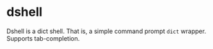 dshell
===

Dshell is a dict shell. That is, a simple command prompt `dict` wrapper. Supports tab-completion.
